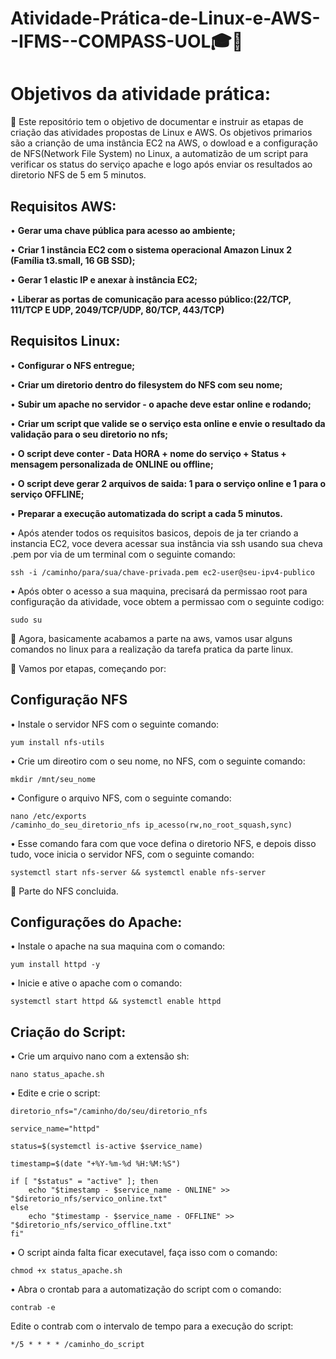 # Atividade-Prática-de-Linux-e-AWS--IFMS--COMPASS-UOL🎓📘

# Objetivos da atividade prática:

🔴 Este repositório tem o objetivo de documentar e instruir as etapas de criação das atividades propostas de Linux e AWS. Os objetivos primarios são a crianção de uma instância EC2 na AWS, o dowload e a configuração de NFS(Network File System) no Linux, a automatizão de um script para verificar os status do serviço apache e logo após enviar os resultados ao diretorio NFS de 5 em 5 minutos.

## Requisitos AWS:

• **Gerar uma chave pública para acesso ao ambiente;**

• **Criar 1 instância EC2 com o sistema operacional Amazon Linux 2 (Família t3.small, 16 GB SSD);**

• **Gerar 1 elastic IP e anexar à instância EC2;**

• **Liberar as portas de comunicação para acesso público:(22/TCP, 111/TCP E UDP, 2049/TCP/UDP, 80/TCP, 443/TCP)**


## Requisitos Linux: 

• **Configurar o NFS entregue;**

• **Criar um diretorio dentro do filesystem do NFS com seu nome;**

• **Subir um apache no servidor - o apache deve estar online e rodando;**

• **Criar um script que valide se o serviço esta online e envie o resultado da validação para o seu diretorio no nfs;**

• **O script deve conter - Data HORA + nome do serviço + Status + mensagem personalizada de ONLINE ou offline;**

• **O script deve gerar 2 arquivos de saida: 1 para o serviço online e 1 para o serviço OFFLINE;**

• **Preparar a execução automatizada do script a cada 5 minutos.**

• Após atender todos os requisitos basicos, depois de ja ter criando a instancia EC2, voce devera acessar sua instância via ssh usando sua cheva .pem por via de um terminal com o seguinte comando:
```
ssh -i /caminho/para/sua/chave-privada.pem ec2-user@seu-ipv4-publico 
```

• Após obter o acesso a sua maquina, precisará da permissao root para configuração da atividade, voce obtem a permissao com o seguinte codigo:
```
sudo su 
```

🔴 Agora, basicamente acabamos a parte na aws, vamos usar alguns comandos no linux para a realização da tarefa pratica da parte linux.

🔴 Vamos por etapas, começando por: 

## Configuração NFS

• Instale o servidor NFS com o seguinte comando: 
```
yum install nfs-utils
```

• Crie um direotiro com o seu nome, no NFS, com o seguinte comando: 
```
mkdir /mnt/seu_nome
```

• Configure o arquivo NFS, com o seguinte comando:
```
nano /etc/exports
/caminho_do_seu_diretorio_nfs ip_acesso(rw,no_root_squash,sync)
```
• Esse comando fara com que voce defina o diretorio NFS, e depois disso tudo, voce inicia o servidor NFS, com o seguinte comando:
```
systemctl start nfs-server && systemctl enable nfs-server
```
🔴 Parte do NFS concluida.

## Configurações do Apache:

• Instale o apache na sua maquina com o comando: 
```
yum install httpd -y
```

• Inicie e ative o apache com o comando: 
```
systemctl start httpd && systemctl enable httpd
```

## Criação do Script:

• Crie um arquivo nano com a extensão sh:
```
nano status_apache.sh
```

• Edite e crie o script: 

```
diretorio_nfs="/caminho/do/seu/diretorio_nfs

service_name="httpd" 

status=$(systemctl is-active $service_name)

timestamp=$(date "+%Y-%m-%d %H:%M:%S")

if [ "$status" = "active" ]; then
    echo "$timestamp - $service_name - ONLINE" >> "$diretorio_nfs/servico_online.txt"
else
    echo "$timestamp - $service_name - OFFLINE" >> "$diretorio_nfs/servico_offline.txt"
fi"
```
• O script ainda falta ficar executavel, faça isso com o comando: 
```
chmod +x status_apache.sh
```

• Abra o crontab para a automatização do script com o comando: 
```
contrab -e
```

Edite o contrab com o intervalo de tempo para a execução do script: 
```
*/5 * * * * /caminho_do_script
```

